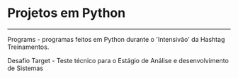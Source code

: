 # Projetos em Python
---
Programs - programas feitos em Python durante o 'Intensivão' da Hashtag Treinamentos.

Desafio Target - Teste técnico para o Estágio de Análise e desenvolvimento de Sistemas

